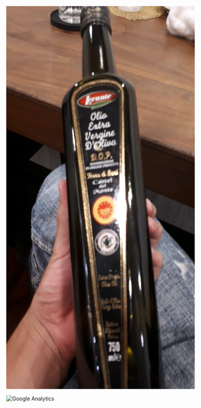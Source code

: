<img src="v4mJFCT.jpg" width="1280" height="1024" alt="Github profile front image.">

![Google Analytics](https://www.google-analytics.com/collect?v=1&tid=UA-174694405-1&cid=555&t=pageview&ec=repo&ea=open&dp=%2F&dt=%2F)
